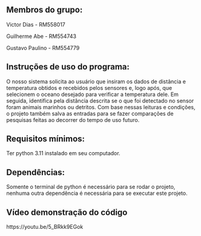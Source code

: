 <h2>Membros do grupo:</h2>

Victor Dias - RM558017

Guilherme Abe - RM554743

Gustavo Paulino - RM554779

<h2>Instruções de uso do programa:</h2>
O nosso sistema solicita ao usuário que insiram os dados de distância e temperatura obtidos e recebidos pelos sensores e, logo após, que selecionem o oceano desejado para verificar a temperatura dele. Em seguida, identifica pela distância descrita se o que foi detectado no sensor foram animais marinhos ou detritos. Com base nessas leituras e condições, o projeto também salva as entradas para se fazer comparações de pesquisas feitas ao decorrer do tempo de uso futuro.

<h2>Requisitos mínimos:</h2>
Ter python 3.11 instalado em seu computador.

<h2>Dependências:</h2>
Somente o terminal de python é necessário para se rodar o projeto, nenhuma outra dependência é necessária para se executar este projeto.

<h2>Vídeo demonstração do código</h2>
https://youtu.be/5_BRkk9EGok
